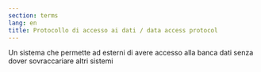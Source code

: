 ```yaml
---
section: terms
lang: en
title: Protocollo di accesso ai dati / data access protocol
---
```


Un sistema che permette ad esterni di avere accesso alla banca dati senza dover sovraccariare altri sistemi
